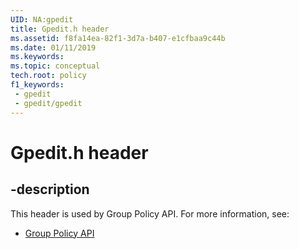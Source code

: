 ```yaml
---
UID: NA:gpedit
title: Gpedit.h header
ms.assetid: f8fa14ea-82f1-3d7a-b407-e1cfbaa9c44b
ms.date: 01/11/2019
ms.keywords: 
ms.topic: conceptual
tech.root: policy
f1_keywords:
 - gpedit
 - gpedit/gpedit
---
```


# Gpedit.h header


## -description

This header is used by Group Policy API. For more information, see:

- [Group Policy API](../_policy/index.md)

